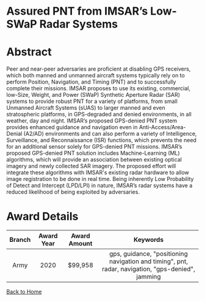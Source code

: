 
Assured PNT from IMSAR’s Low-SWaP Radar Systems
===============================================

# Abstract


Peer and near-peer adversaries are proficient at disabling GPS receivers, which both manned and unmanned aircraft systems typically rely on to perform Position, Navigation, and Timing (PNT) and to successfully complete their missions. IMSAR proposes to use its existing, commercial, low-Size, Weight, and Power (SWaP) Synthetic Aperture Radar (SAR) systems to provide robust PNT for a variety of platforms, from small Unmanned Aircraft Systems (sUAS) to larger manned and even stratospheric platforms, in GPS-degraded and denied environments, in all weather, day and night. IMSAR’s proposed GPS-denied PNT system provides enhanced guidance and navigation even in Anti-Access/Area-Denial (A2/AD) environments and can also perform a variety of Intelligence, Surveillance, and Reconnaissance (ISR) functions, which prevents the need for an additional sensor solely for GPS-denied PNT missions. IMSAR’s proposed GPS-denied PNT solution includes Machine-Learning (ML) algorithms, which will provide an association between existing optical imagery and newly collected SAR imagery. The proposed effort will integrate these algorithms with IMSAR's existing radar hardware to allow image registration to be done in real time. Being inherently Low Probability of Detect and Intercept (LPD/LPI) in nature, IMSAR’s radar systems have a reduced likelihood of being exploited by adversaries.  

# Award Details

|Branch|Award Year|Award Amount|Keywords|
| :---: | :---: | :---: | :---: |
|Army|2020|$99,958|gps, guidance, "positioning navigation and timing", pnt, radar, navigation, "gps-denied", jamming|
  
  


[Back to Home](https://github.com/chrischow/dod_sbir_awards/CC/#1126)